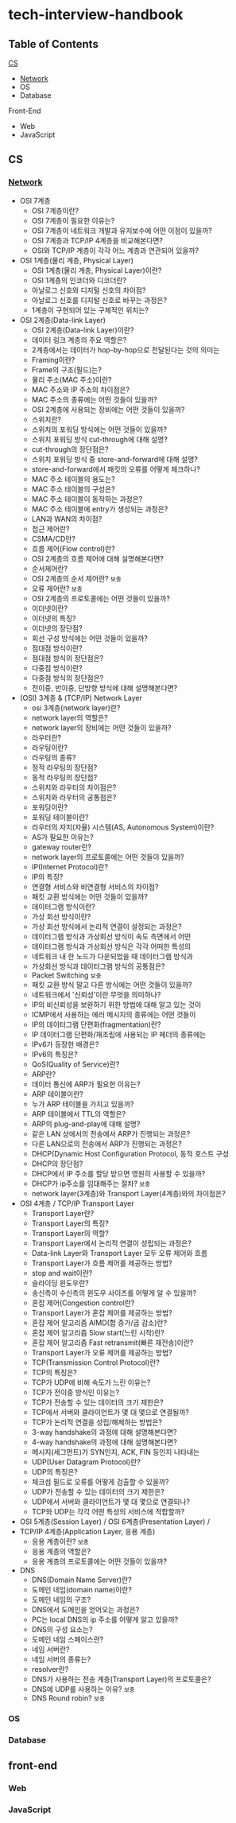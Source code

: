 # tech-interview-handbook

## Table of Contents

[CS](##cs)

- [Network](###network)
- OS
- Database

Front-End

- Web
- JavaScript

## CS

### [Network](https://github.com/heech1013/tech-interview-handbook/network/README.md)

- OSI 7계층
  - OSI 7계층이란?
  - OSI 7계층이 필요한 이유는?
  - OSI 7계층이 네트워크 개발과 유지보수에 어떤 이점이 있을까?
  - OSI 7계층과 TCP/IP 4계층을 비교해본다면?
  - OSI와 TCP/IP 계층이 각각 어느 계층과 연관되어 있을까?
- OSI 1계층(물리 계층, Physical Layer)
  - OSI 1계층(물리 계층, Physical Layer)이란?
  - OSI 1계층의 인코더와 디코더란?
  - 아날로그 신호와 디지털 신호의 차이점?
  - 아날로그 신호를 디지털 신호로 바꾸는 과정은?
  - 1계층이 구현되어 있는 구체적인 위치는?
- OSI 2계층(Data-link Layer)
  - OSI 2계층(Data-link Layer)이란?
  - 데이터 링크 계층의 주요 역할은?
  - 2계층에서는 데이터가 hop-by-hop으로 전달된다는 것의 의미는
  - Framing이란?
  - Frame의 구조(필드)는?
  - 물리 주소(MAC 주소)이란?
  - MAC 주소와 IP 주소의 차이점은?
  - MAC 주소의 종류에는 어떤 것들이 있을까?
  - OSI 2계층에 사용되는 장비에는 어떤 것들이 있을까?
  - 스위치란?
  - 스위치의 포워딩 방식에는 어떤 것들이 있을까?
  - 스위치 포워딩 방식 cut-through에 대해 설명?
  - cut-through의 장단점은?
  - 스위치 포워딩 방식 중 store-and-forward에 대해 설명?
  - store-and-forward에서 패킷의 오류를 어떻게 체크하나?
  - MAC 주소 테이블의 용도는?
  - MAC 주소 테이블의 구성은?
  - MAC 주소 테이블이 동작하는 과정은?
  - MAC 주소 테이블에 entry가 생성되는 과정은?
  - LAN과 WAN의 차이점?
  - 접근 제어란?
  - CSMA/CD란?
  - 흐름 제어(Flow control)란?
  - OSI 2계층의 흐름 제어에 대해 설명해본다면?
  - 순서제어란?
  - OSI 2계층의 순서 제어란? `보충`
  - 오류 제어란? `보충`
  - OSI 2계층의 프로토콜에는 어떤 것들이 있을까?
  - 이더넷이란?
  - 이더넷의 특징?
  - 이더넷의 장단점?
  - 회선 구성 방식에는 어떤 것들이 있을까?
  - 점대점 방식이란?
  - 점대점 방식의 장단점은?
  - 다중점 방식이란?
  - 다중점 방식의 장단점은?
  - 전이중, 반이중, 단방향 방식에 대해 설명해본다면?
- (OSI) 3계층 & (TCP/IP) Network Layer
  - osi 3계층(network layer)란?
  - network layer의 역할은?
  - network layer의 장비에는 어떤 것들이 있을까?
  - 라우터란?
  - 라우팅이란?
  - 라우팅의 종류?
  - 정적 라우팅의 장단점?
  - 동적 라우팅의 장단점?
  - 스위치와 라우터의 차이점은?
  - 스위치와 라우터의 공통점은?
  - 포워딩이란?
  - 포워딩 테이블이란?
  - 라우터의 자치(자율) 시스템(AS, Autonomous System)이란?
  - AS가 필요한 이유는?
  - gateway router란?
  - network layer의 프로토콜에는 어떤 것들이 있을까?
  - IP(Internet Protocol)란?
  - IP의 특징?
  - 연결형 서비스와 비연결형 서비스의 차이점?
  - 패킷 교환 방식에는 어떤 것들이 있을까?
  - 데이터그램 방식이란?
  - 가상 회선 방식이란?
  - 가상 회선 방식에서 논리적 연결이 설정되는 과정은?
  - 데이터그램 방식과 가상회선 방식이 속도 측면에서 어떤
  - 데이터그램 방식과 가상회선 방식은 각각 어떠한 특성의
  - 네트워크 내 한 노드가 다운되었을 때 데이터그램 방식과
  - 가상회선 방식과 데이터그램 방식의 공통점은?
  - Packet Switching `보충`
  - 패킷 교환 방식 말고 다른 방식에는 어떤 것들이 있을까?
  - 네트워크에서 '신뢰성'이란 무엇을 의미하나?
  - IP의 비신뢰성을 보완하기 위한 방법에 대해 알고 있는 것이
  - ICMP에서 사용하는 에러 메시지의 종류에는 어떤 것들이
  - IP의 데이터그램 단편화(fragmentation)란?
  - IP 데이터그램 단편화/재조립에 사용되는 IP 헤더의 종류에는
  - IPv6가 등장한 배경은?
  - IPv6의 특징은?
  - QoS(Quality of Service)란?
  - ARP란?
  - 데이터 통신에 ARP가 필요한 이유는?
  - ARP 테이블이란?
  - 누가 ARP 테이블을 가지고 있을까?
  - ARP 테이블에서 TTL의 역할은?
  - ARP의 plug-and-play에 대해 설명?
  - 같은 LAN 상에서의 전송에서 ARP가 진행되는 과정은?
  - 다른 LAN으로의 전송에서 ARP가 진행되는 과정은?
  - DHCP(Dynamic Host Configuration Protocol, 동적 호스트 구성
  - DHCP의 장단점?
  - DHCP에서 IP 주소를 할당 받으면 영원히 사용할 수 있을까?
  - DHCP가 ip주소를 임대해주는 절차? `보충`
  - network layer(3계층)와 Transport Layer(4계층)와의 차이점은?
- OSI 4계층 / TCP/IP Transport Layer
  - Transport Layer란?
  - Transport Layer의 특징?
  - Transport Layer의 역할?
  - Transport Layer에서 논리적 연결이 성립되는 과정은?
  - Data-link Layer와 Transport Layer 모두 오류 제어와 흐름
  - Transport Layer가 흐름 제어를 제공하는 방법?
  - stop and wait이란?
  - 슬라이딩 윈도우란?
  - 송신측이 수신측의 윈도우 사이즈를 어떻게 알 수 있을까?
  - 혼잡 제어(Congestion control란?
  - Transport Layer가 혼잡 제어를 제공하는 방법?
  - 혼잡 제어 알고리즘 AIMD(합 증가/곱 감소)란?
  - 혼잡 제어 알고리즘 Slow start(느린 시작)란?
  - 혼잡 제어 알고리즘 Fast retransmit(빠른 재전송)이란?
  - Transport Layer가 오류 제어를 제공하는 방법?
  - TCP(Transmission Control Protocol)란?
  - TCP의 특징은?
  - TCP가 UDP에 비해 속도가 느린 이유는?
  - TCP가 전이중 방식인 이유는?
  - TCP가 전송할 수 있는 데이터의 크기 제한은?
  - TCP에서 서버와 클라이언트가 몇 대 몇으로 연결될까?
  - TCP가 논리적 연결을 성립/해제하는 방법은?
  - 3-way handshake의 과정에 대해 설명해본다면?
  - 4-way handshake의 과정에 대해 설명해본다면?
  - 메시지(세그먼트)가 SYN인지, ACK, FIN 등인지 나타내는
  - UDP(User Datagram Protocol)란?
  - UDP의 특징은?
  - 체크섬 필드로 오류를 어떻게 검출할 수 있을까?
  - UDP가 전송할 수 있는 데이터의 크기 제한은?
  - UDP에서 서버와 클라이언트가 몇 대 몇으로 연결되나?
  - TCP와 UDP는 각각 어떤 특성의 서비스에 적합할까?
- OSI 5계층(Session Layer) / OSI 6계층(Presentation Layer) /
- TCP/IP 4계층(Application Layer, 응용 계층)
  - 응용 계층이란? `보충`
  - 응용 계층의 역할은?
  - 응용 계층의 프로토콜에는 어떤 것들이 있을까?
- DNS
  - DNS(Domain Name Server)란?
  - 도메인 네임(domain name)이란?
  - 도메인 네임의 구조?
  - DNS에서 도메인을 얻어오는 과정은?
  - PC는 local DNS의 ip 주소를 어떻게 알고 있을까?
  - DNS의 구성 요소는?
  - 도메인 네임 스페이스란?
  - 네임 서버란?
  - 네임 서버의 종류는?
  - resolver란?
  - DNS가 사용하는 전송 계층(Transport Layer)의 프로토콜은?
  - DNS에 UDP를 사용하는 이유? `보충`
  - DNS Round robin? `보충`

### OS

### Database

## front-end

### Web

### JavaScript
